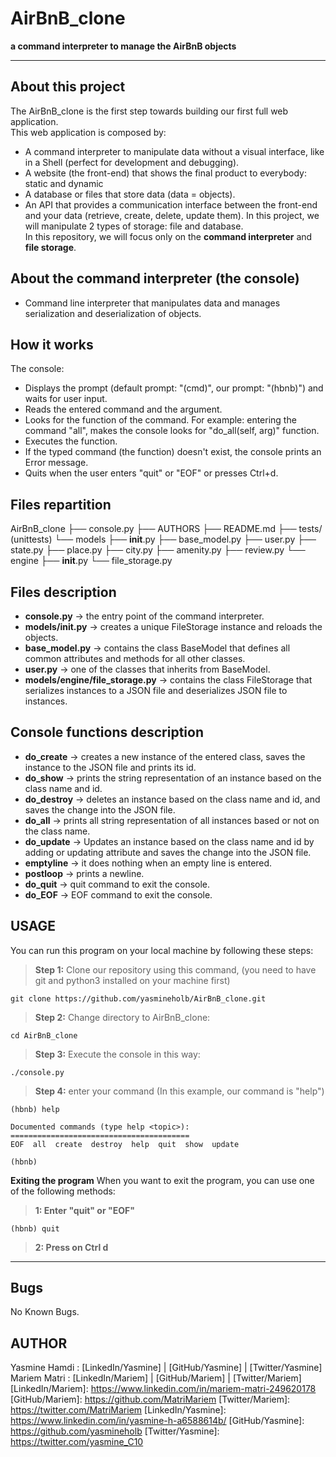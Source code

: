 # AirBnB_clone
**a command interpreter to manage the AirBnB objects**
****
## About this project
The AirBnB_clone is the first step towards building our first full web application.\
This web application is composed by:
  -  A command interpreter to manipulate data without a visual interface, like in a Shell (perfect for development and debugging).
  -  A website (the front-end) that shows the final product to everybody: static and dynamic
  -  A database or files that store data (data = objects).
  -  An API that provides a communication interface between the front-end and your data (retrieve, create, delete, update them).
In this project, we will manipulate 2 types of storage: file and database.\
In this repository, we will focus only on the **command interpreter** and **file storage**.

## About the command interpreter (the console)
 -  Command line interpreter that manipulates data and manages serialization and deserialization of objects.

## How it works
The console:
 - Displays the prompt (default prompt: "(cmd)", our prompt: "(hbnb)") and waits for user input.
 - Reads the entered command and the argument.
 - Looks for the function of the command. For example: entering the command "all", makes the console looks for "do_all(self, arg)" function.
 - Executes the function.
 - If the typed command (the function) doesn't exist, the console prints an Error message.
 - Quits when the user enters "quit" or "EOF" or presses Ctrl+d.

## Files repartition
 AirBnB_clone
 ├── console.py
 ├── AUTHORS
 ├── README.md
 ├── tests/ (unittests)
 └── models
     ├── __init__.py
     ├── base_model.py
     ├── user.py
     ├── state.py
     ├── place.py
     ├── city.py
     ├── amenity.py
     ├── review.py
     └── engine
         ├── __init__.py
         └── file_storage.py

## Files description

 - **console.py** -> the entry point of the command interpreter.
 - **models/__init__.py** -> creates a unique FileStorage instance and reloads the objects.
 - **base_model.py** -> contains the class BaseModel that defines all common attributes and methods for all other classes.
 - **user.py** -> one of the classes that inherits from BaseModel.
 - **models/engine/file_storage.py** -> contains the class FileStorage that serializes instances to a JSON file and deserializes JSON file to instances.

## Console functions description
  - **do_create** -> creates a new instance of the entered class, saves the instance to the JSON file and prints its id.
  - **do_show** -> prints the string representation of an instance based on the class name and id.
  - **do_destroy** -> deletes an instance based on the class name and id, and saves the change into the JSON file.
  - **do_all** -> prints all string representation of all instances based or not on the class name.
  - **do_update** -> Updates an instance based on the class name and id by adding or updating attribute and saves the change into the JSON file.
  - **emptyline** -> it does nothing when an empty line is entered.
  - **postloop** -> prints a newline.
  - **do_quit** -> quit command to exit the console.
  - **do_EOF** -> EOF command to exit the console.

## USAGE
You can run this program on your local machine by following these steps:
> **Step 1:** Clone our repository using this command, (you need to have git and python3 installed on your machine first)
````
git clone https://github.com/yasmineholb/AirBnB_clone.git
````
> **Step 2:** Change directory to AirBnB_clone:
````
cd AirBnB_clone
````
> **Step 3:** Execute the console in this way:
````
./console.py
````
> **Step 4:** enter your command (In this example, our command is "help")
````
(hbnb) help

Documented commands (type help <topic>):
========================================
EOF  all  create  destroy  help  quit  show  update

(hbnb)
````
**Exiting the program**
When you want to exit the program, you can use one of the following methods:
> **1: Enter "quit" or "EOF"**
````
(hbnb) quit
````
> **2: Press on Ctrl d**

****
## Bugs
No Known Bugs.
## AUTHOR
Yasmine Hamdi : [LinkedIn/Yasmine] | [GitHub/Yasmine] | [Twitter/Yasmine]
Mariem Matri : [LinkedIn/Mariem] | [GitHub/Mariem] | [Twitter/Mariem]
[LinkedIn/Mariem]: <https://www.linkedin.com/in/mariem-matri-249620178>
[GitHub/Mariem]: <https://github.com/MatriMariem>
[Twitter/Mariem]: <https://twitter.com/MatriMariem>
[LinkedIn/Yasmine]: <https://www.linkedin.com/in/yasmine-h-a6588614b/>
[GitHub/Yasmine]: <https://github.com/yasmineholb>
[Twitter/Yasmine]: <https://twitter.com/yasmine_C10>
